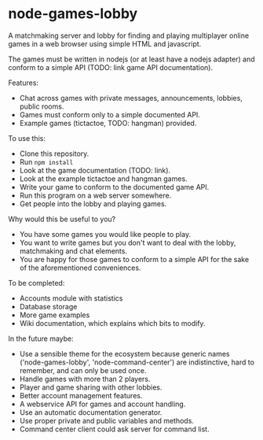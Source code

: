 node-games-lobby
=================
A matchmaking server and lobby for finding and playing multiplayer online games
in a web browser using simple HTML and javascript.

The games must be written in nodejs (or at least have a nodejs adapter) and
conform to a simple API (TODO: link game API documentation).

Features:
* Chat across games with private messages, announcements, lobbies, public rooms.
* Games must conform only to a simple documented API.
* Example games (tictactoe, TODO: hangman) provided.

To use this:
* Clone this repository.
* Run `npm install`
* Look at the game documentation (TODO: link).
* Look at the example tictactoe and hangman games.
* Write your game to conform to the documented game API.
* Run this program on a web server somewhere.
* Get people into the lobby and playing games.

Why would this be useful to you?
* You have some games you would like people to play.
* You want to write games but you don't want to deal with the lobby, matchmaking and chat elements.
* You are happy for those games to conform to a simple API for the sake of the
  aforementioned conveniences.

To be completed:
* Accounts module with statistics
* Database storage
* More game examples
* Wiki documentation, which explains which bits to modify.

In the future maybe:
* Use a sensible theme for the ecosystem because generic names
  ('node-games-lobby', 'node-command-center') are indistinctive, hard to
  remember, and can only be used once.
* Handle games with more than 2 players.
* Player and game sharing with other lobbies.
* Better account management features.
* A webservice API for games and account handling.
* Use an automatic documentation generator.
* Use proper private and public variables and methods.
* Command center client could ask server for command list.

